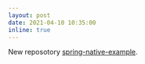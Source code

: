 ```yaml
---
layout: post
date: 2021-04-10 10:35:00
inline: true
---
```


New reposotory [spring-native-example](https://github.com/hantsy/spring-native-example).
